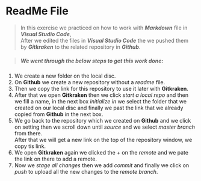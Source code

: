 # ReadMe File

>In this exercise we practiced on how to work with _**Markdown**_ file in _**Visual Studio Code**_,  
After we edited the files in _**Visual Studio Code**_ the we pushed them by _**Gitkraken**_ to the related repository in _**Github**_.

>##### _We went through the below steps to get this work done:_
1. We create a new folder on the local disc.
2. On **Github** we create a new repository without a _readme_ file.
3. Then we copy the link for this repository to use it later with **Gitkraken**.
4. After that we open **Gitkraken** then we click _start a local repo_ and then we fill a name, in the next box _initialize in_ we select the folder that we created on our local disc and finally we past the link that we already copied from **Github** in the next box.
5. We go back to the repository which we created on **Github** and we click on setting then we scroll down until _source_ and we select _master branch_ from there.  
After that we will get a new link on the top of the repository window, we copy tis link.
6. We open **Gitkraken** again we clicked the + on the _remote_ and we pate the link on there to add a remote.
7. Now we _stage all changes_ then we add _commit_ and finally we click on _push_ to upload all the new changes to the _remote branch_.







